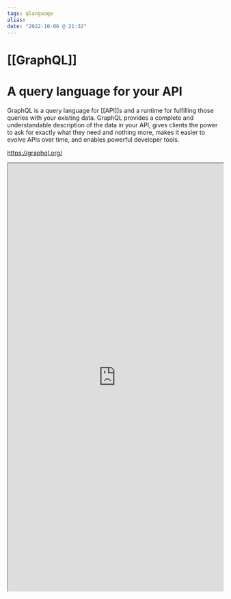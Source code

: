 ```yaml
---
tags: qlanguage
alias: 
date: "2022-10-06 @ 21:32"
---
```


# [[GraphQL]]

# A query language for your API

GraphQL is a query language for [[API]]s and a runtime for fulfilling those queries with your existing data. GraphQL provides a complete and understandable description of the data in your API, gives clients the power to ask for exactly what they need and nothing more, makes it easier to evolve APIs over time, and enables powerful developer tools.

https://graphql.org/
<iframe style="width: 100%; height: 1000px; overflow: hidden; background: #FFFF"  src="https://graphql.org/ " width="100" height="100" scrolling="no">Iframes not supported</iframe>





